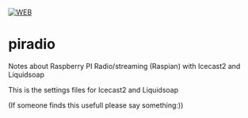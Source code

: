 [![WEB](https://img.shields.io/badge/web-view-green)](https://www.reihell.se/)


# piradio
Notes about Raspberry PI Radio/streaming (Raspian) with Icecast2 and Liquidsoap 

This is the settings files for Icecast2 and Liquidsoap

(If someone finds this usefull please say something:))
